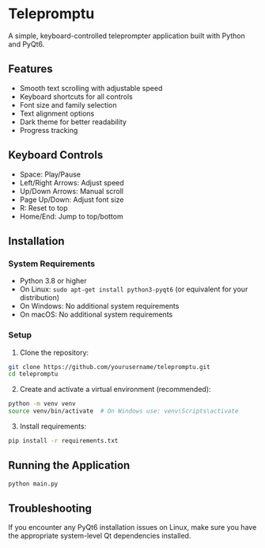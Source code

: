 # Telepromptu

A simple, keyboard-controlled teleprompter application built with Python and PyQt6.

## Features
- Smooth text scrolling with adjustable speed
- Keyboard shortcuts for all controls
- Font size and family selection
- Text alignment options
- Dark theme for better readability
- Progress tracking

## Keyboard Controls
- Space: Play/Pause
- Left/Right Arrows: Adjust speed
- Up/Down Arrows: Manual scroll
- Page Up/Down: Adjust font size
- R: Reset to top
- Home/End: Jump to top/bottom

## Installation

### System Requirements
- Python 3.8 or higher
- On Linux: `sudo apt-get install python3-pyqt6` (or equivalent for your distribution)
- On Windows: No additional system requirements
- On macOS: No additional system requirements

### Setup
1. Clone the repository:
```bash
git clone https://github.com/yourusername/telepromptu.git
cd telepromptu
```

2. Create and activate a virtual environment (recommended):
```bash
python -m venv venv
source venv/bin/activate  # On Windows use: venv\Scripts\activate
```

3. Install requirements:
```bash
pip install -r requirements.txt
```

## Running the Application
```bash
python main.py
```

## Troubleshooting
If you encounter any PyQt6 installation issues on Linux, make sure you have the appropriate system-level Qt dependencies installed.
